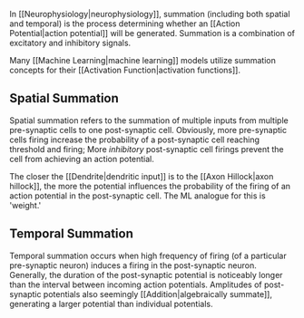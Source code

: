 In [[Neurophysiology|neurophysiology]], summation (including both spatial and temporal) is the process determining whether an [[Action Potential|action potential]] will be generated. Summation is a combination of excitatory and inhibitory signals.

Many [[Machine Learning|machine learning]] models utilize summation concepts for their [[Activation Function|activation functions]].

## Spatial Summation

Spatial summation refers to the summation of multiple inputs from multiple pre-synaptic cells to one post-synaptic cell. Obviously, more pre-synaptic cells firing increase the probability of a post-synaptic cell reaching threshold and firing; More *inhibitory* post-synaptic cell firings prevent the cell from achieving an action potential.

The closer the [[Dendrite|dendritic input]] is to the [[Axon Hillock|axon hillock]], the more the potential influences the probability of the firing of an action potential in the post-synaptic cell. The ML analogue for this is 'weight.'

## Temporal Summation

Temporal summation occurs when high frequency of firing (of a particular pre-synaptic neuron) induces a firing in the post-synaptic neuron. Generally, the duration of the post-synaptic potential is noticeably longer than the interval between incoming action potentials. Amplitudes of post-synaptic potentials also seemingly [[Addition|algebraically summate]], generating a larger potential than individual potentials.
